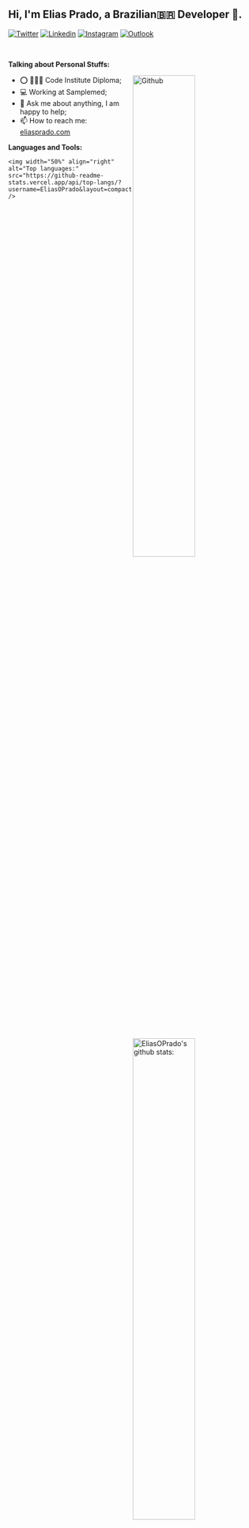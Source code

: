 <!-- Your title -->
## Hi, I'm Elias Prado, a Brazilian🇧🇷 Developer 🚀.

<!-- Your badges
You can use the website to generate badges: https://shields.io/
-->

<!-- [![Github](https://img.shields.io/badge/-Github-000?style=flat&logo=Github&logoColor=white)](https://github.com/EliasOPrado) -->
[![Twitter](https://img.shields.io/badge/-Twitter-00b8d4?style=flat&logo=Twitter&logoColor=white)](https://twitter.com/_0liver_Prad0)
[![Linkedin](https://img.shields.io/badge/-LinkedIn-blue?style=flat&logo=Linkedin&logoColor=white)](https://www.linkedin.com/in/elias-oliveira-prado-48725297/)
[![Instagram](https://img.shields.io/badge/-Instagram-c13584?style=flat&labelColor=c13584&logo=instagram&logoColor=white)](https://www.instagram.com/25mrprado25/)
[![Outlook](https://img.shields.io/badge/-Outlook-0078D4?style=flat&logo=Microsoft-Outlook&logoColor=white)](mailto:eliaspradoprofessional@outlook.com)


&nbsp;

<!-- Talking about you -->
**Talking about Personal Stuffs:**
<!-- Any image aligned to the right. Beware the width -->
<img width="50%" align="right" alt="Github" src="https://i.pinimg.com/originals/15/e7/e3/15e7e300166c962d3b8a22f60b5cac9e.gif" />


- ⭕ 👨🏽‍💻 Code Institute Diploma;
- 💻 Working at Samplemed; 
- 💬 Ask me about anything, I am happy to help;
- 📫 How to reach me: [eliasprado.com](https://eliasprado.com)


**Languages and Tools:** 

<p>
    <img width="50%" align="right" alt="EliasOPrado's github stats:" src="https://github-readme-stats.vercel.app/api?username=EliasOPrado&how_icons=true&hide_border=true" />
    
    <img width="50%" align="right" alt="Top languages:" src="https://github-readme-stats.vercel.app/api/top-langs/?username=EliasOPrado&layout=compact" />
<!--[![Top Langs](https://github-readme-stats.vercel.app/api/top-langs/?username=EliasOPrado&layout=compact)](https://github.com/EliasOPrado/github-readme-stats)-->

</p>
